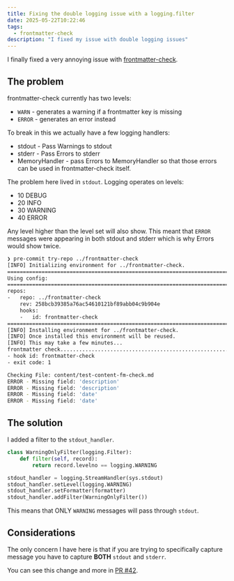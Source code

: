 ```yaml
---
title: Fixing the double logging issue with a logging.filter
date: 2025-05-22T10:22:46
tags:
  - frontmatter-check
description: "I fixed my issue with double logging issues"
---
```


I finally fixed a very annoying issue with [frontmatter-check](https://github.com/kjaymiller/frontmatter-check).

## The problem

frontmatter-check currently has two levels:

- `WARN` - generates a warning if a frontmatter key is missing
- `ERROR` - generates an error instead

To break in this we actually have a few logging handlers:

- stdout - Pass Warnings to stdout
- stderr - Pass Errors to stderr
- MemoryHandler - pass Errors to MemoryHandler so that those errors can be used in frontmatter-check itself.

The problem here lived in `stdout`. Logging operates on levels:

- 10 DEBUG
- 20 INFO
- 30 WARNING
- 40 ERROR

Any level higher than the level set will also show. This meant that `ERROR` messages were appearing in both stdout and stderr which is why Errors would show twice.

```sh
❯ pre-commit try-repo ../frontmatter-check
[INFO] Initializing environment for ../frontmatter-check.
===============================================================================
Using config:
===============================================================================
repos:
-   repo: ../frontmatter-check
    rev: 258bcb39385a76ac54610121bf89abb04c9b904e
    hooks:
    -   id: frontmatter-check
===============================================================================
[INFO] Installing environment for ../frontmatter-check.
[INFO] Once installed this environment will be reused.
[INFO] This may take a few minutes...
frontmatter check........................................................Failed
- hook id: frontmatter-check
- exit code: 1

Checking File: content/test-content-fm-check.md
ERROR - Missing field: 'description'
ERROR - Missing field: 'description'
ERROR - Missing field: 'date'
ERROR - Missing field: 'date'
```

## The solution

I added a filter to the `stdout_handler`.

```python
class WarningOnlyFilter(logging.Filter):
    def filter(self, record):
        return record.levelno == logging.WARNING

stdout_handler = logging.StreamHandler(sys.stdout)
stdout_handler.setLevel(logging.WARNING)
stdout_handler.setFormatter(formatter)
stdout_handler.addFilter(WarningOnlyFilter())
```

This means that ONLY `WARNING` messages will pass through `stdout`.

## Considerations

The only concern I have here is that if you are trying to specifically capture message you have to capture **BOTH** `stdout` and `stderr`.

You can see this change and more in [PR #42](https://github.com/kjaymiller/frontmatter-check/pull/42).
